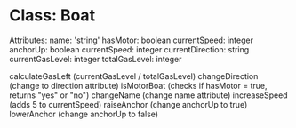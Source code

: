 # Class: Boat

Attributes:
name: 'string'
hasMotor: boolean
currentSpeed: integer
anchorUp: boolean
currentSpeed: integer
currentDirection: string
currentGasLevel: integer
totalGasLevel: integer

calculateGasLeft (currentGasLevel / totalGasLevel)
changeDirection (change to direction attribute)
isMotorBoat (checks if hasMotor = true, returns "yes" or "no")
changeName (change name attribute)
increaseSpeed (adds 5 to currentSpeed)
raiseAnchor (change anchorUp to true)
lowerAnchor (change anchorUp to false)
